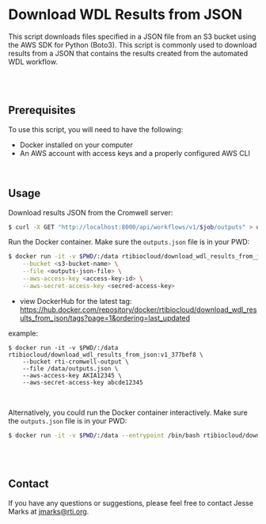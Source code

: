 # Download WDL Results from JSON

This script downloads files specified in a JSON file from an S3 bucket using the AWS SDK for Python (Boto3). This script is commonly used to download results from a JSON that contains the results created from the automated WDL workflow.


<br><br>

## Prerequisites

To use this script, you will need to have the following:
- Docker installed on your computer
- An AWS account with access keys and a properly configured AWS CLI



<br>


## Usage
Download results JSON from the Cromwell server:
```bash
$ curl -X GET "http://localhost:8000/api/workflows/v1/$job/outputs" > outputs.json
```

Run the Docker container. Make sure the `outputs.json` file is in your PWD:
```bash
$ docker run -it -v $PWD/:/data rtibiocloud/download_wdl_results_from_json:<latest-tag> \
    --bucket <s3-bucket-name> \
    --file <outputs-json-file> \
    --aws-access-key <access-key-id> \
    --aws-secret-access-key <secred-access-key>
```

- view DockerHub for the latest tag: https://hub.docker.com/repository/docker/rtibiocloud/download_wdl_results_from_json/tags?page=1&ordering=last_updated

example: 
```
$ docker run -it -v $PWD/:/data rtibiocloud/download_wdl_results_from_json:v1_377bef8 \
    --bucket rti-cromwell-output \
    --file /data/outputs.json \
    --aws-access-key AKIA12345 \
    --aws-secret-access-key abcde12345
```

<br>

Alternatively, you could run the Docker container interactively. Make sure the `outputs.json` file is in your PWD:
```bash
$ docker run -it -v $PWD/:/data --entrypoint /bin/bash rtibiocloud/download_wdl_results_from_json 
```


<br><br>
  
## Contact

If you have any questions or suggestions, please feel free to contact Jesse Marks at jmarks@rti.org.
